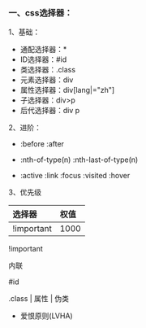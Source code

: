 ### 一、css选择器：

1、基础：

* 通配选择器：\*
* ID选择器：\#id
* 类选择器：.class
* 元素选择器：div
* 属性选择器：div\[lang\|="zh"\]
* 子选择器：div&gt;p
* 后代选择器：div p

2、进阶：

* :before  :after

* :nth-of-type\(n\)   :nth-last-of-type\(n\)

* :active :link :focus :visited :hover

3、优先级

| 选择器 | 权值 |
| :--- | :--- |
| !important | 1000 |

!important

内联

\#id

.class \| 属性 \| 伪类

* 爱恨原则\(LVHA\)



